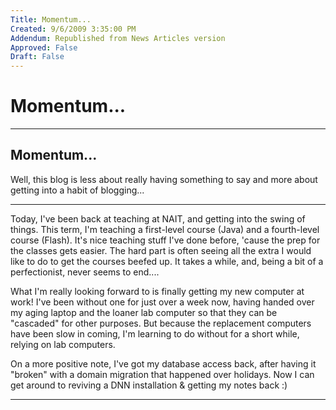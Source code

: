 ```yaml
---
Title: Momentum...
Created: 9/6/2009 3:35:00 PM
Addendum: Republished from News Articles version
Approved: False
Draft: False
---
```

# Momentum...

---

## Momentum...


Well, this blog is less about really having something to say and more about getting into a habit of blogging...






* * *






Today, I've been back at teaching at NAIT, and getting into the swing of things. This term, I'm teaching a first-level course (Java) and a fourth-level course (Flash). It's nice teaching stuff I've done before, 'cause the prep for the classes gets easier. The hard part is often seeing all the extra I would like to do to get the courses beefed up. It takes a while, and, being a bit of a perfectionist, never seems to end....



What I'm really looking forward to is finally getting my new computer at work! I've been without one for just over a week now, having handed over my aging laptop and the loaner lab computer so that they can be "cascaded" for other purposes. But because the replacement computers have been slow in coming, I'm learning to do without for a short while, relying on lab computers.



On a more positive note, I've got my database access back, after having it "broken" with a domain migration that happened over holidays. Now I can get around to reviving a DNN installation & getting my notes back :)





---


